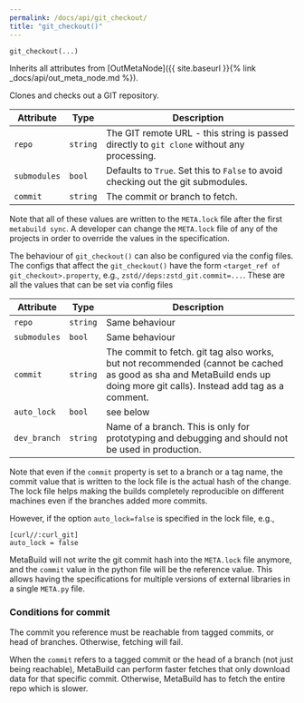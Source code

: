 ```yaml
---
permalink: /docs/api/git_checkout/
title: "git_checkout()"
---
```


```python
git_checkout(...)
```

Inherits all attributes from [OutMetaNode]({{ site.baseurl }}{% link _docs/api/out_meta_node.md %}).

Clones and checks out a GIT repository.

| Attribute | Type | Description |
|-----------|------|-------------|
| `repo` | `string` | The GIT remote URL - this string is passed directly to `git clone` without any processing. |
| `submodules` | `bool` | Defaults to `True`. Set this to `False` to avoid checking out the git submodules. |
| `commit` | `string` | The commit or branch to fetch. |

Note that all of these values are written to the `META.lock` file after the first `metabuild sync`. A developer can change the `META.lock` file of any of the projects in order to override the values in the specification.

The behaviour of `git_checkout()` can also be configured via the config files. The configs that affect the `git_checkout()` have the form `<target_ref of git_checkout>.property`, e.g., `zstd//deps:zstd_git.commit=...`. These are all the values that can be set via config files

| Attribute | Type | Description |
|-----------|------|-------------|
| `repo` | `string` | Same behaviour |
| `submodules` | `bool` | Same behaviour |
| `commit` | `string` | The commit to fetch. git tag also works, but not recommended (cannot be cached as good as sha and MetaBuild ends up doing more git calls). Instead add tag as a comment. |
| `auto_lock` | `bool` | see below |
| `dev_branch` | `string` | Name of a branch. This is only for prototyping and debugging and should not be used in production. |


Note that even if the `commit` property is set to a branch or a tag name, the commit value that is written to the lock file is the actual hash of the change. The lock file helps making the builds completely reproducible on different machines even if the branches added more commits.

However, if the option `auto_lock=false` is specified in the lock file, e.g.,
```
[curl//:curl_git]
auto_lock = false
```
MetaBuild will not write the git commit hash into the `META.lock` file anymore, and the `commit` value in the python file will be the reference value. This allows having the specifications for multiple versions of external libraries in a single `META.py` file.

### Conditions for commit

The commit you reference must be reachable from tagged commits, or head of branches. Otherwise, fetching will fail.

When the `commit` refers to a tagged commit or the head of a branch (not just being reachable), MetaBuild can perform faster fetches that only download data for that specific commit. Otherwise, MetaBuild has to fetch the entire repo which is slower.

